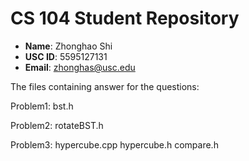 # CS 104 Student Repository

- **Name**: Zhonghao Shi	
- **USC ID**: 5595127131
- **Email**: zhonghas@usc.edu

The files containing answer for the questions:

Problem1: bst.h

Problem2: rotateBST.h

Problem3: hypercube.cpp hypercube.h compare.h
